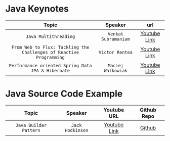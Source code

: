 # Java Keynotes

| Topic | Speaker | url |
|     :---:      |    :---: |  :---: |
| `Java Multithreading`   | `Venkat Subramaniam` | [Youtube Link](https://www.youtube.com/watch?v=6EQcpkSgsR8&ab_channel=Devoxx) |
| `From Web to Flux: Tackling the Challenges of Reactive Programming`   | `Victor Rentea` | [Youtube Link](https://www.youtube.com/watch?v=wsgJU5S1rRY) |
| `Performance oriented Spring Data JPA & Hibernate`   | `Maciej Walkowiak` | [Youtube Link](https://www.youtube.com/watch?v=exqfB1WaqIw&t=711s) |


# Java Source Code Example 

| Topic | Speaker | Youtube URL | Github Repo |
|     :---:      |    :---: |  :---: | :---: | 
| `Java Builder Pattern`   | `Jack Hodkinson` | [Youtube Link](https://www.youtube.com/watch?v=6EQcpkSgsR8&ab_channel=Devoxx) | [Github](https://github.com/jrhodkinson/youtube-190-builders) |
